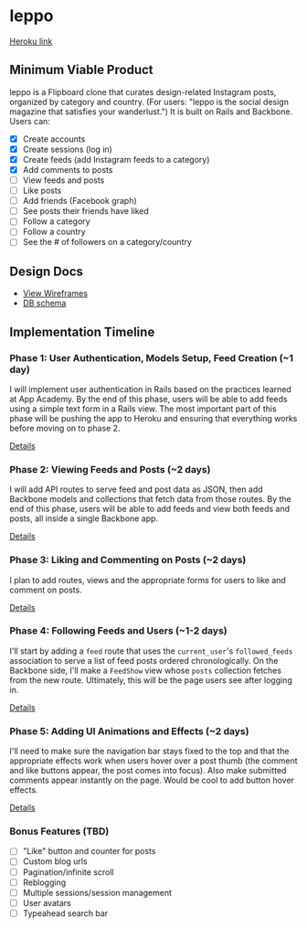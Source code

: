 # leppo

[Heroku link][heroku]

[heroku]: http://leppo.herokuapp.com

## Minimum Viable Product
leppo is a Flipboard clone that curates design-related Instagram posts, organized by category and country. (For users: "leppo is the social design magazine that satisfies your wanderlust.") It is built on Rails and Backbone. Users can:

<!-- This is a Markdown checklist. Use it to keep track of your progress! -->

- [x] Create accounts
- [x] Create sessions (log in)
- [x] Create feeds (add Instagram feeds to a category)
- [x] Add comments to posts
- [ ] View feeds and posts
- [ ] Like posts
- [ ] Add friends (Facebook graph)
- [ ] See posts their friends have liked
- [ ] Follow a category
- [ ] Follow a country
- [ ] See the # of followers on a category/country

## Design Docs
* [View Wireframes][views]
* [DB schema][schema]

[views]: ./docs/views.md
[schema]: ./docs/schema.md

## Implementation Timeline

### Phase 1: User Authentication, Models Setup, Feed Creation (~1 day)
I will implement user authentication in Rails based on the practices learned at
App Academy. By the end of this phase, users will be able to add feeds using
a simple text form in a Rails view. The most important part of this phase will
be pushing the app to Heroku and ensuring that everything works before moving on
to phase 2.

[Details][phase-one]

### Phase 2: Viewing Feeds and Posts (~2 days)
I will add API routes to serve feed and post data as JSON, then add Backbone
models and collections that fetch data from those routes. By the end of this
phase, users will be able to add feeds and view both feeds and posts, all
inside a single Backbone app.

[Details][phase-two]

### Phase 3: Liking and Commenting on Posts (~2 days)
I plan to add routes, views and the appropriate forms for users to like and comment on posts.

[Details][phase-three]

### Phase 4: Following Feeds and Users (~1-2 days)
I'll start by adding a `feed` route that uses the `current_user`'s
`followed_feeds` association to serve a list of feed posts ordered
chronologically. On the Backbone side, I'll make a `FeedShow` view whose `posts`
collection fetches from the new route.  Ultimately, this will be the page users
see after logging in.

[Details][phase-four]

### Phase 5: Adding UI Animations and Effects (~2 days)
I'll need to make sure the navigation bar stays fixed to the top and that the appropriate effects work when users hover over a post thumb (the comment and like buttons appear, the post comes into focus). Also make submitted comments appear instantly on the page. Would be cool to add button hover effects.

[Details][phase-five]

### Bonus Features (TBD)
- [ ] "Like" button and counter for posts
- [ ] Custom blog urls
- [ ] Pagination/infinite scroll
- [ ] Reblogging
- [ ] Multiple sessions/session management
- [ ] User avatars
- [ ] Typeahead search bar

[phase-one]: ./docs/phases/phase1.md
[phase-two]: ./docs/phases/phase2.md
[phase-three]: ./docs/phases/phase3.md
[phase-four]: ./docs/phases/phase4.md
[phase-five]: ./docs/phases/phase5.md
